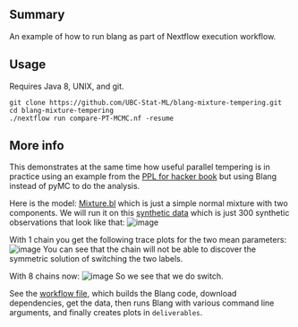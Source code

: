 Summary
-------

An example of how to run blang as part of Nextflow execution workflow. 

Usage
-----

Requires Java 8, UNIX, and git.

```
git clone https://github.com/UBC-Stat-ML/blang-mixture-tempering.git
cd blang-mixture-tempering
./nextflow run compare-PT-MCMC.nf -resume
```

More info
---------

This demonstrates at the same time how useful parallel tempering is in practice using an example from the [PPL for hacker book](https://github.com/CamDavidsonPilon/Probabilistic-Programming-and-Bayesian-Methods-for-Hackers) but using Blang instead of pyMC to do the analysis.

Here is the model: [Mixture.bl](https://github.com/UBC-Stat-ML/blangExample/blob/master/src/main/java/demo/Mixture.bl)
which is just a simple normal mixture with two components. We will run it on this [synthetic data](https://github.com/UBC-Stat-ML/blangExample/blob/master/data/mixture_data.csv) 
which is just 300 synthetic observations that look like that: 
![image](https://user-images.githubusercontent.com/3318185/35456239-a7b5f29e-0289-11e8-8cb7-f71eeb91e36e.png)

With 1 chain you get the following trace plots for the two mean parameters:
![image](https://user-images.githubusercontent.com/3318185/35456338-f05a65e8-0289-11e8-90b0-53503f68127e.png)
You can see that the chain will not be able to discover the symmetric solution of switching the two labels.

With 8 chains now:
![image](https://user-images.githubusercontent.com/3318185/35456360-0734e0a4-028a-11e8-9c68-ba78c73db7db.png)
So we see that we do switch.

See the [workflow file](https://github.com/UBC-Stat-ML/blang-mixture-tempering/blob/master/compare-PT-MCMC.nf), which builds the Blang code, download dependencies, get the data, then runs Blang with various command line arguments, and finally creates plots in ``deliverables``.